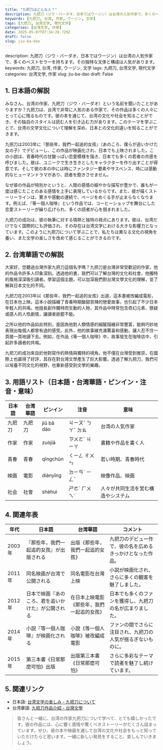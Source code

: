 ```yaml
---
title: "九把刀はどんな人？"
description: 九把刀（ジウ・バーダオ、日本ではウージン）は台湾の人気作家で、多くのベストセラーを持ちます。その独特な文体と構成は人気があります。
keywords: [九把刀, 台湾, 作家, ウージン, 文学]
tags: [九把刀, 台湾文学, 現代文学]
categories: [台湾文学, 作家]
date: 2025-05-07T07:34:28.729Z
draft: false
slug: jiu-ba-dao
---
```


description: 九把刀（ジウ・バーダオ、日本ではウージン）は台湾の人気作家で、多くのベストセラーを持ちます。その独特な文体と構成は人気があります。
keywords: 九把刀, 台湾, 作家, ウージン, 文学
tags: 九把刀, 台湾文学, 現代文学
categories: 台湾文学, 作家
slug: jiu-ba-dao
draft: False

## 1. 日本語の解説

みなさん、台湾の作家、九把刀（ジウ・バーダオ）という名前を聞いたことがありますか？九把刀は、台湾で非常に人気のある作家で、その作品は多くの人々にとって心に残るものです。彼の本を通じて、台湾の文化や社会を知ることができ、その独自のスタイルは読む人を引き込む力があります。このテーマを学ぶことで、台湾の文学文化について理解を深め、日本との文化的違いを知ることができます。

九把刀は2003年に『那些年，我們一起追的女孩』（あのころ、僕らが追いかけた女の子）でデビューし、この作品が映画化され、日本でも上映されました。この小説は、青春時代の甘酸っぱい恋愛模様を描き、日本でも多くの若者の共感を呼びました。彼は、ユニークで生き生きとしたキャラクターを作り出すことが得意です。そして彼の本の中には時にファンタジー要素やサスペンス、時には感動的なヒューマンドラマがあり、読者を飽きさせません。

なぜ彼の作品が特別かというと、人間の感情の細やかな描写が豊かで、誰もが一度は感じたことのある感情を上手に表現しているからです。また、彼が描くストーリーラインは、驚きや感動の連続で、ページをめくる手が止まらなくなります。例えば、『等一個人咖啡』という作品では、コーヒーショップを舞台にした恋愛ストーリーが繰り広げられ、多くの読者が心を掴まれました。

九把刀の成功は、彼の執筆に対する情熱と独特の視点にあります。彼は、台湾だけでなく国際的にも評価され、その存在は台湾文学における大きな影響力となっています。このように九把刀について学ぶことで、私たちは異なる文化の視角を養い、また文学の楽しさを改めて感じることができるのです。

## 2. 台湾華語での解説

大家好，您聽過台灣作家九把刀這個名字嗎？九把刀是台灣非常受歡迎的作家，他的作品令許多人印象深刻。透過他的書，我們可以了解台灣的文化和社會，他獨特的風格深深吸引讀者。學習這個主題，可以加深我們對台灣文學文化的理解，並了解與日本文化的不同。

九把刀在2003年以《那些年，我們一起追的女孩》出道，這本書被改編成電影，在日本也上映。這本小說描繪了青春時期酸甜苦辣的戀愛故事，也引起了不少日本年輕人的共鳴。他擅長創作獨特而生動的人物，其作品中時常包含奇幻元素、懸疑或感人的人性劇情，讓讀者欲罷不能。

之所以他的作品如此特別，是因為他對人類情感的細膩描繪非常豐富，能夠巧妙地表現出每個人都曾有過的感受。此外，他的故事線充滿驚喜和感動，讓人忍不住一頁接一頁地讀下去。例如，在作品《等一個人咖啡》中，故事發生在咖啡店中，引起許多讀者的共鳴。

九把刀的成功來自於他對寫作的熱情與獨特的視角。他不僅在台灣受到推崇，在國際上也贏得了好評，其存在對台灣文學產生了巨大影響。透過了解九把刀，我們可以培養不同文化的視野，也重新感受到文學的樂趣。

## 3. 用語リスト（日本語・台湾華語・ピンイン・注音・意味）

| 日本語          | 台湾華語                    | ピンイン      | 注音       | 意味                    |
|--------------|------------------------|------------|----------|---------------------|
| 九把刀        | 九把刀                    | jiǔ bǎ dāo | ㄐㄧㄡˇ ㄅㄚˇ ㄉㄠ | 台湾の人気作家             |
| 作家          | 作家                      | zuòjiā     | ㄗㄨㄛˋ ㄐㄧㄚ | 書籍や作品を書く人          |
| 青春          | 青春                      | qīngchūn   | ㄑㄧㄥ ㄔㄨㄣ | 若い時期、青春時代           |
| 映画          | 電影                      | diànyǐng   | ㄉㄧㄢˋ ㄧㄥˇ | 映像作品、映画              |
| 社会          | 社會                      | shèhuì     | ㄕㄜˋ ㄏㄨㄟˋ | 人々が共同生活を営む構造やシステム |

## 4. 関連年表

| 年代        | 日本語                                                      | 台湾華語                                                      | コメント                                           |
|------------|----------------------------------------------------------|----------------------------------------------------------|--------------------------------------------------|
| 2003年      | 『那些年，我們一起追的女孩』が出版される                           | 出版《那些年，我們一起追的女孩》                               | 九把刀のデビュー作で、彼の名を広めるきっかけとなった作品。               |
| 2011年      | 同名映画が台湾で公開される                                     | 同名電影在台灣上映                                            | 小説が映画化され、さらに多くの観客を魅了しました。                       |
| 2012年      | 日本で映画『あのころ、君を追いかけた』が公開される                        | 在日本上映電影《那些年，我們一起追的女孩》                           | 日本でも多くのファンを獲得し、九把刀の名が広まりました。                    |
| 2014年      | 小説『等一個人咖啡』が映画化される                                 | 小說《等一個人咖啡》被改編成電影                                  | ファンの間でさらに注目され、九把刀の人気が揺るぎないものに。                |
| 2015年      | 第三本書《日常那麼可怕》出版                                    | 出版第三本書《日常那麼可怕》                                    | さらに多彩なテーマで読者を魅了し続けています。                             |

## 5. 関連リンク

- 日本語: [台湾文学の楽しみ - 九把刀について](https://www.tnl.com.tw)
- 台湾華語: [九把刀作品介紹 - 台灣文學](https://www.literature.tw)

> 皆さんと一緒に、台湾の作家九把刀について学べて、とても嬉しかったです。彼の作品には、心に響く感情や驚くべきストーリーがたくさん詰まっています。ぜひ、彼の本や映画を通して台湾の文化や社会をもっと知っていただけたらと思います。一緒に新しい発見をすること、楽しんでいきましょう。